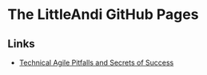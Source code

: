 # The LittleAndi GitHub Pages

## Links

* [Technical Agile Pitfalls and Secrets of Success](https://www.youtube.com/watch?v=jxXwm2D3S20)
